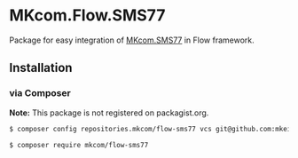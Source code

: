 # MKcom.Flow.SMS77

Package for easy integration of [MKcom.SMS77](https://github.com/mkeitsch/sms77) in Flow framework.

## Installation

### via Composer

**Note:** This package is not registered on packagist.org.

```bash
$ composer config repositories.mkcom/flow-sms77 vcs git@github.com:mkeitsch/flow-sms77.git

$ composer require mkcom/flow-sms77
```
